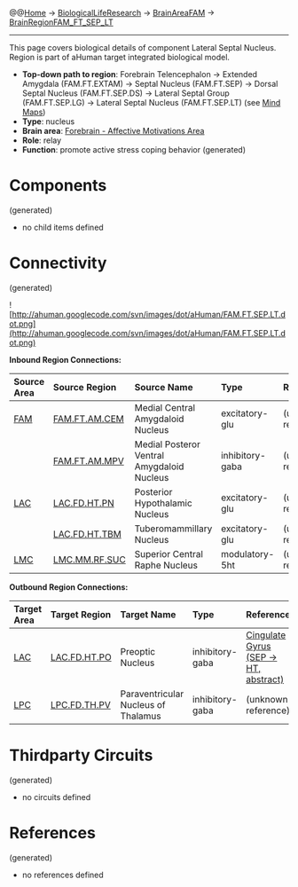 @@[Home](Home.md) -> [BiologicalLifeResearch](BiologicalLifeResearch.md) -> [BrainAreaFAM](BrainAreaFAM.md) -> [BrainRegionFAM\_FT\_SEP\_LT](BrainRegionFAM_FT_SEP_LT.md)

---


This page covers biological details of component Lateral Septal Nucleus.
Region is part of aHuman target integrated biological model.

  * **Top-down path to region**: Forebrain Telencephalon -> Extended Amygdala (FAM.FT.EXTAM) -> Septal Nucleus (FAM.FT.SEP) -> Dorsal Septal Nucleus (FAM.FT.SEP.DS) -> Lateral Septal Group (FAM.FT.SEP.LG) -> Lateral Septal Nucleus (FAM.FT.SEP.LT) (see [Mind Maps](OverallMindMaps.md))
  * **Type**: nucleus
  * **Brain area**: [Forebrain - Affective Motivations Area](BrainAreaFAM.md)
  * **Role**: relay
  * **Function**: promote active stress coping behavior
(generated)
# Components #
(generated)


  * no child items defined

# Connectivity #
(generated)


![http://ahuman.googlecode.com/svn/images/dot/aHuman/FAM.FT.SEP.LT.dot.png](http://ahuman.googlecode.com/svn/images/dot/aHuman/FAM.FT.SEP.LT.dot.png)

**Inbound Region Connections:**

| **Source Area** | **Source Region** | **Source Name** | **Type** | **Reference** |
|:----------------|:------------------|:----------------|:---------|:--------------|
| [FAM](BrainAreaFAM.md) | [FAM.FT.AM.CEM](BrainRegionFAM_FT_AM_CEM.md) | Medial Central Amygdaloid Nucleus | excitatory-glu | (unknown reference) |
|                 | [FAM.FT.AM.MPV](BrainRegionFAM_FT_AM_MPV.md) | Medial Posteror Ventral Amygdaloid Nucleus | inhibitory-gaba | (unknown reference) |
| [LAC](BrainAreaLAC.md) | [LAC.FD.HT.PN](BrainRegionLAC_FD_HT_PN.md) | Posterior Hypothalamic Nucleus | excitatory-glu | (unknown reference) |
|                 | [LAC.FD.HT.TBM](BrainRegionLAC_FD_HT_TBM.md) | Tuberomammillary Nucleus | excitatory-glu | (unknown reference) |
| [LMC](BrainAreaLMC.md) | [LMC.MM.RF.SUC](BrainRegionLMC_MM_RF_SUC.md) | Superior Central Raphe Nucleus | modulatory-5ht | (unknown reference) |

**Outbound Region Connections:**

| **Target Area** | **Target Region** | **Target Name** | **Type** | **Reference** |
|:----------------|:------------------|:----------------|:---------|:--------------|
| [LAC](BrainAreaLAC.md) | [LAC.FD.HT.PO](BrainRegionLAC_FD_HT_PO.md) | Preoptic Nucleus | inhibitory-gaba | [Cingulate Gyrus (SEP -> HT, abstract)](http://www.thebrainlabs.com) |
| [LPC](BrainAreaLPC.md) | [LPC.FD.TH.PV](BrainRegionLPC_FD_TH_PV.md) | Paraventricular Nucleus of Thalamus | inhibitory-gaba | (unknown reference) |

# Thirdparty Circuits #
(generated)

  * no circuits defined

# References #
(generated)

  * no references defined
